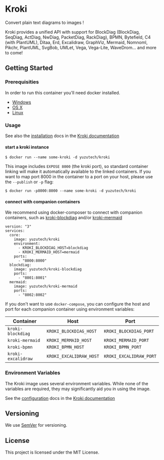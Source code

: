 # Kroki

Convert plain text diagrams to images !

Kroki provides a unified API with support for BlockDiag (BlockDiag, SeqDiag, ActDiag, NwDiag, PacketDiag, RackDiag), BPMN, Bytefield, C4 (with PlantUML), Ditaa, Erd, Excalidraw, GraphViz, Mermaid, Nomnoml, Pikchr, PlantUML, SvgBob, UMLet, Vega, Vega-Lite, WaveDrom... and more to come!

## Getting Started

### Prerequisities

In order to run this container you'll need docker installed.

* [Windows](https://docs.docker.com/docker-for-windows/)
* [OS X](https://docs.docker.com/docker-for-mac/)
* [Linux](https://docs.docker.com/get-started/)

### Usage

See also the [installation](https://docs.kroki.io/kroki/setup/configuration/) docs in the [Kroki documentation](https://docs.kroki.io/)

#### start a kroki instance

`$ docker run --name some-kroki -d yuzutech/kroki`

This image includes `EXPOSE 8000` (the kroki port), so standard container linking will make it automatically available to the linked containers. If you want to map port 8000 in the container to a port on your host, please use the `--publish` or `-p` flag:

`$ docker run -p8000:8000 --name some-kroki -d yuzutech/kroki`

#### connect with companion containers

We recommend using docker-composer to connect with companion containers, such as [kroki-blockdiag](https://hub.docker.com/r/yuzutech/kroki-blockdiag) and/or [kroki-mermaid](https://hub.docker.com/r/yuzutech/kroki-mermaid)

```
version: "3"
services:
  core:
    image: yuzutech/kroki
    environment:
      - KROKI_BLOCKDIAG_HOST=blockdiag
      - KROKI_MERMAID_HOST=mermaid
    ports:
      - "8000:8000"
  blockdiag:
    image: yuzutech/kroki-blockdiag
    ports:
      - "8001:8001"
  mermaid:
    image: yuzutech/kroki-mermaid
    ports:
      - "8002:8002"
```

If you don't want to use `docker-compose`, you can configure the host and port for each companion container using environment variables:

|Container|Host|Port|
|--|--|--|
|`kroki-blockdiag`|`KROKI_BLOCKDIAG_HOST`|`KROKI_BLOCKDIAG_PORT`|
|`kroki-mermaid`|`KROKI_MERMAID_HOST`|`KROKI_MERMAID_PORT`|
|`kroki-bpmn`|`KROKI_BPMN_HOST`|`KROKI_BPMN_PORT`|
|`kroki-excalidraw`|`KROKI_EXCALIDRAW_HOST`|`KROKI_EXCALIDRAW_PORT`|

### Environment Variables
The Kroki image uses several environment variables. While none of the variables are required, they may significantly aid you in using the image.

See the [configuration](https://docs.kroki.io/kroki/setup/configuration/) docs in the [Kroki documentation](https://docs.kroki.io/)

## Versioning

We use [SemVer](https://semver.org/) for versioning.

## License

This project is licensed under the MIT License.
